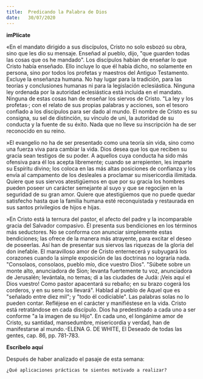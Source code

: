 ```yaml
---
title:  Predicando la Palabra de Dios
date:   30/07/2020
---
```


**imPlícate**

«En el mandato dirigido a sus discípulos, Cristo no solo esbozó su obra, sino que les dio su mensaje. Enseñad al pueblo, dijo, "que guarden todas las cosas que os he mandado". Los discípulos habían de enseñar lo que Cristo había enseñado. Ello incluye lo que él había dicho, no solamente en persona, sino por todos los profetas y maestros del Antiguo Testamento. Excluye la enseñanza humana. No hay lugar para la tradición, para las teorías y conclusiones humanas ni para la legislación eclesiástica. Ninguna ley ordenada por la autoridad eclesiástica está incluida en el mandato. Ninguna de estas cosas han de enseñar los siervos de Cristo. "La ley y los profetas·; con el relato de sus propias palabras y acciones, son el tesoro confiado a los discípulos para ser dado al mundo. El nombre de Cristo es su consigna, su sel de distinción, su vínculo de uni, la autoridad de su conducta y la fuente de su éxito. Nada que no lleve su inscripción ha de ser reconocido en su reino.

»El evangelio no ha de ser presentado como una teoría sin vida, sino como una fuerza viva para cambiar la vida. Dios desea que los que reciben su gracia sean testigos de su poder. A aquellos cuya conducta ha sido más ofensiva para él los acepta libremente; cuando se arrepienten, les imparte su Espíritu divino; los coloca en las más altas posiciones de confianza y los envía al campamento de los desleales a proclamar su misericordia ilimitada. Quiere que sus siervos atestigüemos en que por su gracia los hombres pueden poseer un carácter semejante al suyo y que se regocijen en la seguridad de su gran amor. Quiere que atestigüemos que no puede quedar satisfecho hasta que la familia humana esté reconquistada y restaurada en sus santos privilegios de hijos e hijas.

»En Cristo está la ternura del pastor, el afecto del padre y la incomparable gracia del Salvador compasivo. Él presenta sus bendiciones en los términos más seductores. No se conforma con anunciar simplemente estas bendiciones; las ofrece de la manera más atrayente, para excitar el deseo de poseerlas. Así han de presentar sus siervos las riquezas de la gloria del don inefable. El maravilloso amor de Cristo enternecerá y subyugará los corazones cuando la simple exposición de las doctrinas no lograría nada. "Consolaos, consolaos, pueblo mío, dice vuestro Dios". "Súbete sobre un monte alto, anunciadora de Sion; levanta fuertemente tu voz, anunciadora de Jerusalén; levántala, no temas; di a las ciudades de Judá: ¡Veis aquí el Dios vuestro! Como pastor apacentará su rebaño; en su brazo cogerá los corderos, y en su seno los llevará". Hablad al pueblo de Aquel que es "señalado entre diez mil"; y "todo él codiciable". Las palabras solas no lo pueden contar. Refléjese en el carácter y manifiéstese en la vida. Cristo está retratándose en cada discípulo. Dios ha predestinado a cada uno a ser conforme "a la imagen de su Hijo". En cada uno, el longánime amor de Cristo, su santidad, mansedumbre, misericordia y verdad, han de manifestarse al mundo.-ELENA G. DE WHITE, El Deseado de todas las gentes, cap. 86, pp. 781-783.

**Escríbelo aquí**

Después de haber analizado el pasaje de esta semana:

`¿Qué aplicaciones prácticas te sientes motivado a realizar?`
